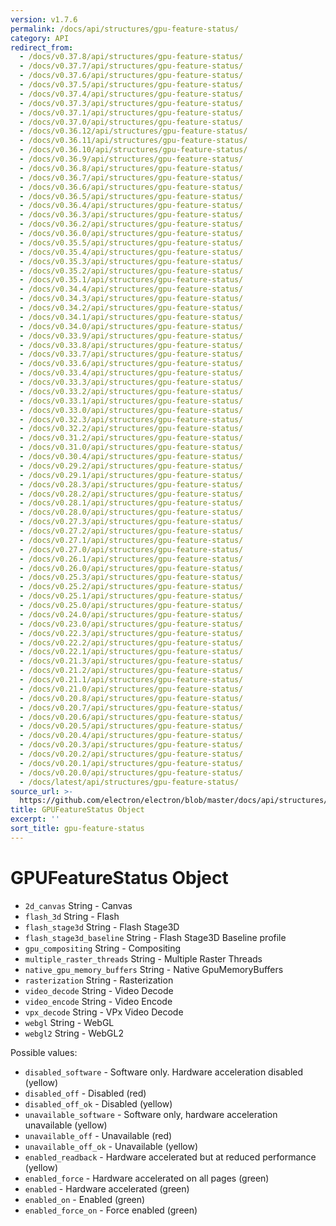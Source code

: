 ```yaml
---
version: v1.7.6
permalink: /docs/api/structures/gpu-feature-status/
category: API
redirect_from:
  - /docs/v0.37.8/api/structures/gpu-feature-status/
  - /docs/v0.37.7/api/structures/gpu-feature-status/
  - /docs/v0.37.6/api/structures/gpu-feature-status/
  - /docs/v0.37.5/api/structures/gpu-feature-status/
  - /docs/v0.37.4/api/structures/gpu-feature-status/
  - /docs/v0.37.3/api/structures/gpu-feature-status/
  - /docs/v0.37.1/api/structures/gpu-feature-status/
  - /docs/v0.37.0/api/structures/gpu-feature-status/
  - /docs/v0.36.12/api/structures/gpu-feature-status/
  - /docs/v0.36.11/api/structures/gpu-feature-status/
  - /docs/v0.36.10/api/structures/gpu-feature-status/
  - /docs/v0.36.9/api/structures/gpu-feature-status/
  - /docs/v0.36.8/api/structures/gpu-feature-status/
  - /docs/v0.36.7/api/structures/gpu-feature-status/
  - /docs/v0.36.6/api/structures/gpu-feature-status/
  - /docs/v0.36.5/api/structures/gpu-feature-status/
  - /docs/v0.36.4/api/structures/gpu-feature-status/
  - /docs/v0.36.3/api/structures/gpu-feature-status/
  - /docs/v0.36.2/api/structures/gpu-feature-status/
  - /docs/v0.36.0/api/structures/gpu-feature-status/
  - /docs/v0.35.5/api/structures/gpu-feature-status/
  - /docs/v0.35.4/api/structures/gpu-feature-status/
  - /docs/v0.35.3/api/structures/gpu-feature-status/
  - /docs/v0.35.2/api/structures/gpu-feature-status/
  - /docs/v0.35.1/api/structures/gpu-feature-status/
  - /docs/v0.34.4/api/structures/gpu-feature-status/
  - /docs/v0.34.3/api/structures/gpu-feature-status/
  - /docs/v0.34.2/api/structures/gpu-feature-status/
  - /docs/v0.34.1/api/structures/gpu-feature-status/
  - /docs/v0.34.0/api/structures/gpu-feature-status/
  - /docs/v0.33.9/api/structures/gpu-feature-status/
  - /docs/v0.33.8/api/structures/gpu-feature-status/
  - /docs/v0.33.7/api/structures/gpu-feature-status/
  - /docs/v0.33.6/api/structures/gpu-feature-status/
  - /docs/v0.33.4/api/structures/gpu-feature-status/
  - /docs/v0.33.3/api/structures/gpu-feature-status/
  - /docs/v0.33.2/api/structures/gpu-feature-status/
  - /docs/v0.33.1/api/structures/gpu-feature-status/
  - /docs/v0.33.0/api/structures/gpu-feature-status/
  - /docs/v0.32.3/api/structures/gpu-feature-status/
  - /docs/v0.32.2/api/structures/gpu-feature-status/
  - /docs/v0.31.2/api/structures/gpu-feature-status/
  - /docs/v0.31.0/api/structures/gpu-feature-status/
  - /docs/v0.30.4/api/structures/gpu-feature-status/
  - /docs/v0.29.2/api/structures/gpu-feature-status/
  - /docs/v0.29.1/api/structures/gpu-feature-status/
  - /docs/v0.28.3/api/structures/gpu-feature-status/
  - /docs/v0.28.2/api/structures/gpu-feature-status/
  - /docs/v0.28.1/api/structures/gpu-feature-status/
  - /docs/v0.28.0/api/structures/gpu-feature-status/
  - /docs/v0.27.3/api/structures/gpu-feature-status/
  - /docs/v0.27.2/api/structures/gpu-feature-status/
  - /docs/v0.27.1/api/structures/gpu-feature-status/
  - /docs/v0.27.0/api/structures/gpu-feature-status/
  - /docs/v0.26.1/api/structures/gpu-feature-status/
  - /docs/v0.26.0/api/structures/gpu-feature-status/
  - /docs/v0.25.3/api/structures/gpu-feature-status/
  - /docs/v0.25.2/api/structures/gpu-feature-status/
  - /docs/v0.25.1/api/structures/gpu-feature-status/
  - /docs/v0.25.0/api/structures/gpu-feature-status/
  - /docs/v0.24.0/api/structures/gpu-feature-status/
  - /docs/v0.23.0/api/structures/gpu-feature-status/
  - /docs/v0.22.3/api/structures/gpu-feature-status/
  - /docs/v0.22.2/api/structures/gpu-feature-status/
  - /docs/v0.22.1/api/structures/gpu-feature-status/
  - /docs/v0.21.3/api/structures/gpu-feature-status/
  - /docs/v0.21.2/api/structures/gpu-feature-status/
  - /docs/v0.21.1/api/structures/gpu-feature-status/
  - /docs/v0.21.0/api/structures/gpu-feature-status/
  - /docs/v0.20.8/api/structures/gpu-feature-status/
  - /docs/v0.20.7/api/structures/gpu-feature-status/
  - /docs/v0.20.6/api/structures/gpu-feature-status/
  - /docs/v0.20.5/api/structures/gpu-feature-status/
  - /docs/v0.20.4/api/structures/gpu-feature-status/
  - /docs/v0.20.3/api/structures/gpu-feature-status/
  - /docs/v0.20.2/api/structures/gpu-feature-status/
  - /docs/v0.20.1/api/structures/gpu-feature-status/
  - /docs/v0.20.0/api/structures/gpu-feature-status/
  - /docs/latest/api/structures/gpu-feature-status/
source_url: >-
  https://github.com/electron/electron/blob/master/docs/api/structures/gpu-feature-status.md
title: GPUFeatureStatus Object
excerpt: ''
sort_title: gpu-feature-status
---
```




<!--


                                      ::::
                                    :o+//+o:
                                    +o    oo-
                                    :o+//oo/+o/
                                      -::-   -oo:
                                               /s/
                      -::::::::-                :s/  :::--
                  :+oo+////////+:        -:/+oo/ :s:-///++oo+:
                /o+:                -/+oo+/:-     +o-      -:+o:
               /s:              -:+o+/:           -o+         :s/
              -s/            -/oo/:                /s-         +s-
              -s/         -/oo/-                   -s/         /s-
               oo       :+o/-                       oo         oo
               -s/    :oo/                          /s-       /s-
                :s/ :oo:              -::-          /s-      /s:
                  -+o/               /ssss/         :s:    -+o-
                 :o+--               /ssss/         :s:   :o+-
                :s/  +o:              -::-          /s-   --
               -s/    :+o/-                         /s-
               oo       -+o+-                       oo
              -s/         -/oo/-                   -s/
             -+soo+:         -/oo/:                /s-      /oooo+-
             o+   :s:           -:+o+/:-          -o+      /s:  -oo
             oo:--/s:       ::      -:+oo+/:-     -/-      /s/--:o+
              :+++/-        :s:          -:/+ooo++//////++oo//+o+:
                             /s:                --::::::--
                              /s/              /s-
                               :oo:          :oo:
                                 /oo/-    -/oo/
                                   -/+oooo+/-





                   _______  _______  _______  _______  __
                  |       ||       ||       ||       ||  |
                  |  _____||_     _||   _   ||    _  ||  |
                  | |_____   |   |  |  | |  ||   |_| ||  |
                  |_____  |  |   |  |  |_|  ||    ___||__|
                   _____| |  |   |  |       ||   |     __
                  |_______|  |___|  |_______||___|    |__|


    This file is generated automatically, so it should not be edited.

    To make changes, head over to the electron/electron repository:

    https://github.com/electron/electron/blob/master/docs/api/structures/gpu-feature-status.md

    Thanks!

-->
# GPUFeatureStatus Object

*   `2d_canvas` String - Canvas
*   `flash_3d` String - Flash
*   `flash_stage3d` String - Flash Stage3D
*   `flash_stage3d_baseline` String - Flash Stage3D Baseline profile
*   `gpu_compositing` String - Compositing
*   `multiple_raster_threads` String - Multiple Raster Threads
*   `native_gpu_memory_buffers` String - Native GpuMemoryBuffers
*   `rasterization` String - Rasterization
*   `video_decode` String - Video Decode
*   `video_encode` String - Video Encode
*   `vpx_decode` String - VPx Video Decode
*   `webgl` String - WebGL
*   `webgl2` String - WebGL2

Possible values:

*   `disabled_software` - Software only. Hardware acceleration disabled (yellow)
*   `disabled_off` - Disabled (red)
*   `disabled_off_ok` - Disabled (yellow)
*   `unavailable_software` - Software only, hardware acceleration unavailable (yellow)
*   `unavailable_off` - Unavailable (red)
*   `unavailable_off_ok` - Unavailable (yellow)
*   `enabled_readback` - Hardware accelerated but at reduced performance (yellow)
*   `enabled_force` - Hardware accelerated on all pages (green)
*   `enabled` - Hardware accelerated (green)
*   `enabled_on` - Enabled (green)
*   `enabled_force_on` - Force enabled (green)
